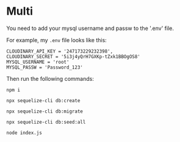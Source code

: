 # Multi

You need to add your mysql username and passw to the '.env' file. 

For example, my `.env` file looks like this:
```CLOUD_NAME = 'dvapwslkg'
CLOUDINARY_API_KEY = '247173229232398',
CLOUDINARY_SECRET = '5i3j4yQrH7GXKp-tZxk1BBOgOS8'
MYSQL_USERNAME = 'root'
MYSQL_PASSW = 'Password_123'
```

Then run the following commands:

`npm i`

`npx sequelize-cli db:create`

`npx sequelize-cli db:migrate`

`npx sequelize-cli db:seed:all`

`node index.js`

